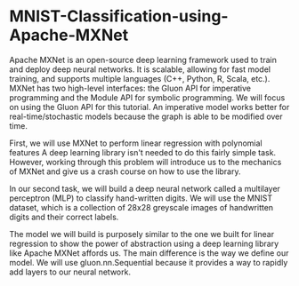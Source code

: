 # MNIST-Classification-using-Apache-MXNet

Apache MXNet is an open-source deep learning framework used to train and deploy deep neural networks. It is scalable, allowing for fast model training, and supports multiple languages (C++, Python, R, Scala, etc.). MXNet has two high-level interfaces: the Gluon API for imperative programming and the Module API for symbolic programming. We will focus on using the Gluon API for this tutorial. An imperative model works better for real-time/stochastic models because the graph is able to be modified over time.

First, we will use MXNet to perform linear regression with polynomial features  A deep learning library isn't needed to do this fairly simple task. However, working through this problem will introduce us to the mechanics of MXNet and give us a crash course on how to use the library.

In our second task, we will build a deep neural network called a multilayer perceptron (MLP) to classify hand-written digits. We will use the MNIST dataset, which is a collection of 28x28 greyscale images of handwritten digits and their correct labels.

The model we will build is purposely similar to the one we built for linear regression to show the power of abstraction using a deep learning library like Apache MXNet affords us. The main difference is the way we define our model. We will use gluon.nn.Sequential because it provides a way to rapidly add layers to our neural network.
